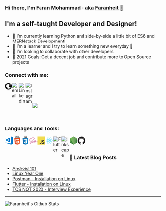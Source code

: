 ### Hi there, I'm Faran Mohammad - aka [Faranheit][website] 👋

## I'm a self-taught Developer and Designer!
- 🔭 I’m currently learning Python and side-by-side a little bit of ES6 and MERNstack Development!
- 🌱 I’m a learner and I try to learn something new everyday 🤣
- 👯 I’m looking to collaborate with other developers
- 🥅 2021 Goals: Get a decent job and contribute more to Open Source projects

### Connect with me:

[<img align="left" alt="https://faran.xyz/" width="22px" src="https://raw.githubusercontent.com/iconic/open-iconic/master/svg/globe.svg" />][website]
[<img align="left" alt="email" width="22px" src="https://cdn.jsdelivr.net/npm/simple-icons@3.4.0/icons/mail-dot-ru.svg" />][email]
[<img align="left" alt="LinkedIn" width="22px" src="https://cdn.jsdelivr.net/npm/simple-icons@v3/icons/linkedin.svg" />][linkedin]
[<img align="left" alt="Instagram" width="22px" src="https://cdn.jsdelivr.net/npm/simple-icons@v3/icons/instagram.svg" />][instagram]

<br />

<br>
<br>

![](https://komarev.com/ghpvc/?username=Faranheit15&color=grey)

<br />

### Languages and Tools:

<img align="left" alt="Visual Studio Code" width="26px" src="https://raw.githubusercontent.com/github/explore/80688e429a7d4ef2fca1e82350fe8e3517d3494d/topics/visual-studio-code/visual-studio-code.png" />
<img align="left" alt="HTML5" width="26px" src="https://raw.githubusercontent.com/github/explore/80688e429a7d4ef2fca1e82350fe8e3517d3494d/topics/html/html.png" />
<img align="left" alt="CSS3" width="26px" src="https://raw.githubusercontent.com/github/explore/80688e429a7d4ef2fca1e82350fe8e3517d3494d/topics/css/css.png" />
<img align="left" alt="Sass" width="26px" src="https://raw.githubusercontent.com/github/explore/80688e429a7d4ef2fca1e82350fe8e3517d3494d/topics/sass/sass.png" />
<img align="left" alt="JavaScript" width="26px" src="https://raw.githubusercontent.com/github/explore/80688e429a7d4ef2fca1e82350fe8e3517d3494d/topics/javascript/javascript.png" />
<img align="left" alt="React" width="26px" src="https://raw.githubusercontent.com/github/explore/80688e429a7d4ef2fca1e82350fe8e3517d3494d/topics/react/react.png" />
<img align="left" alt="Flutter" width="26px" src="https://cdn.iconscout.com/icon/free/png-512/flutter-2038877-1720090.png" />
<img align="left" alt="Inkscape" width="26px" src="https://cdn.iconscout.com/icon/free/png-512/inkscape-569205.png" />
<img align="left" alt="Node.js" width="26px" src="https://raw.githubusercontent.com/github/explore/80688e429a7d4ef2fca1e82350fe8e3517d3494d/topics/nodejs/nodejs.png" />
<img align="left" alt="GitHub" width="26px" src="https://raw.githubusercontent.com/github/explore/78df643247d429f6cc873026c0622819ad797942/topics/github/github.png" />

<br>
<br>

### 📕 Latest Blog Posts
<!-- BLOG-POST-LIST:START -->
- [Android 101](https://faranheit.medium.com/android-101-f30be123c2c5)
- [Linux Year One](https://faranheit.medium.com/linux-year-one-23ff9f1eb512)
- [Postman - Installation on Linux](https://faranheit.medium.com/postman-installation-on-linux-e293c399ed4d)
- [Flutter - Installation on Linux](https://faranheit.medium.com/flutter-installation-on-linux-5868849abadf)
- [TCS NQT 2020 - Interview Experience](https://faranheit.medium.com/tcs-nqt-2020-interview-experience-b8a05b32fb4d)
<!-- BLOG-POST-LIST:END -->

---

<img align="left" alt="Faranheit's Github Stats" src="https://github-readme-stats.vercel.app/api?username=Faranheit15&show_icons=true&hide_border=true" />

[website]: https://www.faranheit.ninja/
[instagram]: https://www.instagram.com/faran.codes/
[linkedin]: https://www.linkedin.com/in/faran-mohammad-7b938917a/
[blogs]: https://faran.xyz/blog.html
[email]: mailto:ffaranm15@gmail.com
